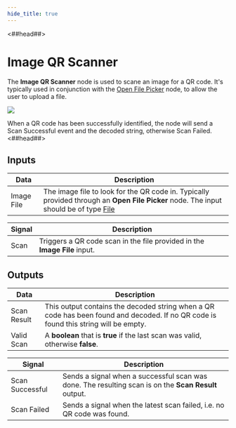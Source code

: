 ```yaml
---
hide_title: true
---
```

<##head##>
# Image QR Scanner

The **Image QR Scanner** node is used to scane an image for a QR code. It's typically used in conjunction with the [Open File Picker](/nodes/utilities/open-file-picker/) node, to allow the user to upload a file.

<div class="ndl-image-with-background l">

![](/modules/qr-scanner/nodes/image-qr-scanner/image-qr-scanner.png)

</div>

When a QR code has been successfully identified, the node will send a <span class="ndl-signal">Scan Successful</span> event and the decoded string, otherwise <span class="ndl-signal">Scan Failed</span>.
<##head##>

## Inputs

| Data                                      | Description                                                                                                                |
| ----------------------------------------- | -------------------------------------------------------------------------------------------------------------------------- |
| <span class="ndl-data">Image File</span>   | The image file to look for the QR code in. Typically provided through an **Open File Picker** node. The input should be of type [File](https://developer.mozilla.org/en-US/docs/Web/API/File)   |


| Signal                                         | Description                                                                                |
| ---------------------------------------------- | ------------------------------------------------------------------------------------------ |
| <span class="ndl-signal">Scan</span> | Triggers a QR code scan in the file provided in the **Image File** input. |

## Outputs

| Data                                            | Description                                                                                      |
| ----------------------------------------------- | ------------------------------------------------------------------------------------------------ |
| <span class="ndl-data">Scan Result</span>         | This output contains the decoded string when a QR code has been found and decoded. If no QR code is found this string will be empty.            |
| <span class="ndl-data">Valid Scan</span>          | A **boolean** that is **true** if the last scan was valid, otherwise **false**.   |

| Signal                                       | Description                                                                               |
| -------------------------------------------- | ----------------------------------------------------------------------------------------- |
| <span class="ndl-signal">Scan Successful</span>        | Sends a signal when a successful scan was done. The resulting scan is on the **Scan Result** output. |
| <span class="ndl-signal">Scan Failed</span> | Sends a signal when the latest scan failed, i.e. no QR code was found. |

